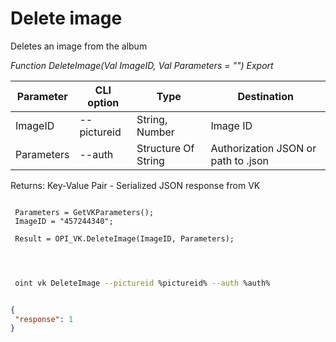 ﻿---
sidebar_position: 9
---

# Delete image
 Deletes an image from the album


*Function DeleteImage(Val ImageID, Val Parameters = "") Export*

 | Parameter | CLI option | Type | Destination |
 |-|-|-|-|
 | ImageID | --pictureid | String, Number | Image ID |
 | Parameters | --auth | Structure Of String | Authorization JSON or path to .json |

 
 Returns: Key-Value Pair - Serialized JSON response from VK

```bsl title="Code example"
	
 Parameters = GetVKParameters();
 ImageID = "457244340";
 
 Result = OPI_VK.DeleteImage(ImageID, Parameters);

	
```

```sh title="CLI command example"
 
 oint vk DeleteImage --pictureid %pictureid% --auth %auth%

```


```json title="Result"

{
 "response": 1
}

```
